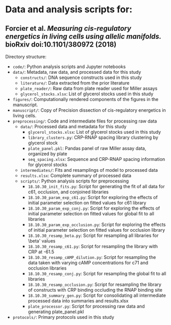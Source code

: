 # Data and analysis scripts for:
## Forcier et al. *Measuring cis-regulatory energetics in living cells using allelic manifolds.* bioRxiv doi:10.1101/380972 (2018) 

Directory structure:
* ``code/``: Python analysis scripts and Jupyter notebooks
* ``data/``: Metadata, raw data, and processed data for this study
  * ``constructs/``: DNA sequence constructs used in this study
  * ``literature/``: Data extracted from the prior literature
  * ``plate_reader/``: Raw data from plate reader used for Miller assays
  * ``glycerol_stocks.xlsx``: List of glycerol stocks used in this study
* ``figures/``: Computationally rendered components of the figures in the manuscript.
* ``manuscript/``: Copy of Precision dissection of cis-regulatory energetics in living cells.
* ``preprocessing/``: Code and intermediate files for processing raw data
  * ``data/``: Processed data and metadata for this study
    * ``glycerol_stocks.xlsx``: List of glycerol stocks used in this study
    * ``library_clusters.py``: CRP-RNAP spacing library clustering by glycerol stock
    * ``plate_panel.pkl``: Pandas panel of raw Miller assay data, organized by plate
    * ``seq_spacing.xlsx``: Sequence and CRP-RNAP spacing information for glycerol stocks
  * ``intermediates/``: Fits and resamplings of model to processed data
  * ``results.xlsx``: Complete summary of processed data
  * ``scripts/``: Python analysis scripts for preprocessing
    * ``18.10.30_init_fits.py``: Script for generating the fit of all data for c61, occlusion, and conjoined libraries
    * ``18.10.30_param_exp_c61.py``: Script for exploring the effects of initial parameter selection on fitted values for c61 library
    * ``18.10.30_param_exp_conj.py``: Script for exploring the effects of initial parameter selection on fitted values for global fit to all libraries
    * ``18.10.30_param_exp_occlusion.py``: Script for exploring the effects of initial parameter selection on fitted values for occlusion library
    * ``18.10.30_resamp_beta.py``: Script for resampling all libraries for \beta' values
    * ``18.10.30_resamp_c61.py``: Script for resampling the library with CRP at -61.5
    * ``18.10.30_resamp_cAMP_dilution.py``: Script for resampling the data taken with varying cAMP concentrations for c71 and occlusion libraries
    * ``18.10.30_resamp_conj.py``: Script for resampling the global fit to all libraries
    * ``18.10.30_resamp_occlusion.py``: Script for resampling the library of constructs with CRP binding occluding the RNAP binding site
    * ``18.10.30_summary_gen.py``: Script for consolidating all intermediate processed data into summaries and results.xlsx
    * ``plate_processor.py``: Script for processing raw data and generating plate_panel.pkl
* ``protocols/``: Primary protocols used in this study
